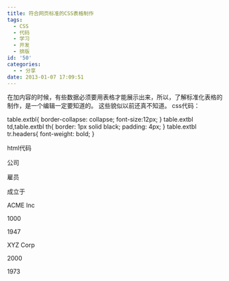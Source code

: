 ```yaml
---
title: 符合网页标准的CSS表格制作
tags:
  - CSS
  - 代码
  - 学习
  - 开发
  - 排版
id: '50'
categories:
  - - 分享
date: 2013-01-07 17:09:51
---
```


在加内容的时候，有些数据必须要用表格才能展示出来，所以，了解标准化表格的制作，是一个编辑一定要知道的。 这些貌似以前还真不知道。 css代码：

table.extbl{
border-collapse: collapse;
font-size:12px;
}
table.extbl td,table.extbl th{
border: 1px solid black;
padding: 4px;
}
table.extbl tr.headers{
font-weight: bold;
}

html代码

公司

雇员

成立于

ACME Inc

1000

1947

XYZ Corp

2000

1973